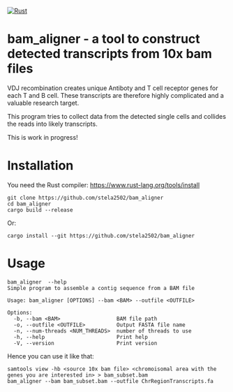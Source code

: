 [![Rust](https://github.com/stela2502/bam_aligner/actions/workflows/rust.yml/badge.svg?branch=main)](https://github.com/stela2502/bam_aligner/actions/workflows/rust.yml)

# bam_aligner - a tool to construct detected transcripts from 10x bam files

VDJ recombination creates unique Antiboty and T cell receptor genes for each T and B cell.
These transcripts are therefore highly complicated and a valuable research target.

This program tries to collect data from the detected single cells and collides the reads into likely transcripts.

This is work in progress!




# Installation

You need the Rust compiler: https://www.rust-lang.org/tools/install

```
git clone https://github.com/stela2502/bam_aligner
cd bam_aligner
cargo build --release
```

Or:

```
cargo install --git https://github.com/stela2502/bam_aligner
```

# Usage

```
bam_aligner  --help
Simple program to assemble a contig sequence from a BAM file

Usage: bam_aligner [OPTIONS] --bam <BAM> --outfile <OUTFILE>

Options:
  -b, --bam <BAM>                  BAM file path
  -o, --outfile <OUTFILE>          Output FASTA file name
  -n, --num-threads <NUM_THREADS>  number of threads to use
  -h, --help                       Print help
  -V, --version                    Print version
```

Hence you can use it like that:

```
samtools view -hb <source 10x bam file> <chromoisomal area with the genes you are interested in> > bam_subset.bam
bam_aligner --bam bam_subset.bam --outfile ChrRegionTranscripts.fa
```